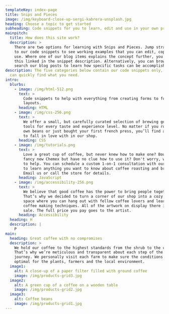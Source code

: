 ```yaml
---
templateKey: index-page
title: Snips and Pieces
image: /img/keyboard-close-up-sergi-kabrera-unsplash.jpg
heading: Choose a topic to get started
subheading: Code snippets for you to learn, edit and use in your own projects
mainpitch:
  title: How does this site work?
  description: >
    There are two options for learning with Snips and Pieces. Jump straight in
    to our code snippets to see working examples that you can edit, copy and
    use. Where one of our blog items explains the concept further, you will see
    this linked in the snippet description. Alternatively, you can browse or
    search our blog posts to learn how specific tasks can be accomplished.
description: The five categories below contain our code snippets only, so you
  can quickly find what you need.
intro:
  blurbs:
    - image: /img/html-512.png
      text: >
        Code snippets to help with everything from creating forms to full-page
        layouts. 
      heading: HTML
    - image: /img/css-256.png
      text: >
        We offer a small, but carefully curated selection of brewing gear and
        tools for every taste and experience level. No matter if you roast your
        own beans or just bought your first french press, you’ll find a gadget
        to fall in love with in our shop.
      heading: CSS
    - image: /img/tutorials.png
      text: >
        Love a great cup of coffee, but never knew how to make one? Bought a
        fancy new Chemex but have no clue how to use it? Don't worry, we’re here
        to help. You can schedule a custom 1-on-1 consultation with our baristas
        to learn anything you want to know about coffee roasting and brewing.
        Email us or call the store for details.
      heading: JavaScript
    - image: /img/accessibility-256.png
      text: >
        We believe that good coffee has the power to bring people together.
        That’s why we decided to turn a corner of our shop into a cozy meeting
        space where you can hang out with fellow coffee lovers and learn about
        coffee making techniques. All of the artwork on display there is for
        sale. The full price you pay goes to the artist.
      heading: Accessibility
  heading: H
  description: |
    P
main:
  heading: Great coffee with no compromises
  description: >
    We hold our coffee to the highest standards from the shrub to the cup.
    That’s why we’re meticulous and transparent about each step of the coffee’s
    journey. We personally visit each farm to make sure the conditions are
    optimal for the plants, farmers and the local environment.
  image1:
    alt: A close-up of a paper filter filled with ground coffee
    image: /img/products-grid3.jpg
  image2:
    alt: A green cup of a coffee on a wooden table
    image: /img/products-grid2.jpg
  image3:
    alt: Coffee beans
    image: /img/products-grid1.jpg
---
```

